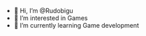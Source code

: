 - 👋 Hi, I’m @Rudobigu
- 👀 I’m interested in Games
- 🌱 I’m currently learning Game development

<!---
Rudobigu/Rudobigu is a ✨ special ✨ repository because its `README.md` (this file) appears on your GitHub profile.
You can click the Preview link to take a look at your changes.
--->
